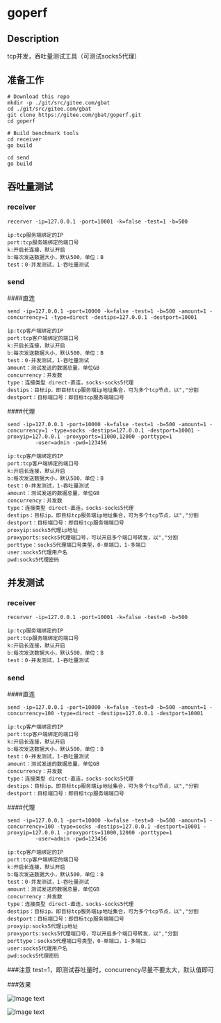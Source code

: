 # goperf

## Description
tcp并发，吞吐量测试工具（可测试socks5代理）

## 准备工作
~~~
# Download this repo
mkdir -p ./git/src/gitee.com/gbat
cd ./git/src/gitee.com/gbat
git clone https://gitee.com/gbat/goperf.git
cd goperf

# Build benchmark tools
cd receiver
go build

cd send
go build

~~~


## 吞吐量测试

### receiver
~~~
recerver -ip=127.0.0.1 -port=10001 -k=false -test=1 -b=500

ip:tcp服务端绑定的IP
port:tcp服务端绑定的端口号
k:开启长连接，默认开启
b:每次发送数据大小，默认500，单位：B
test：0-并发测试，1-吞吐量测试
~~~

### send

####直连
~~~
send -ip=127.0.0.1 -port=10000 -k=false -test=1 -b=500 -amount=1 -concurrency=1 -type=direct -destips=127.0.0.1 -destport=10001

ip:tcp客户端绑定的IP
port:tcp客户端绑定的端口号
k:开启长连接，默认开启
b:每次发送数据大小，默认500，单位：B
test：0-并发测试，1-吞吐量测试
amount：测试发送的数据总量，单位GB
concurrency：并发数
type：连接类型 direct-直连，socks-socks5代理
destips：目标ip，即目标tcp服务端ip地址集合，可为多个tcp节点，以","分割
destport：目标端口号：即目标tcp服务端端口号

~~~

####代理
~~~
send -ip=127.0.0.1 -port=10000 -k=false -test=1 -b=500 -amount=1 -concurrency=1 -type=socks -destips=127.0.0.1 -destport=10001 -proxyip=127.0.0.1 -proxyports=11000,12000 -porttype=1
         -user=admin -pwd=123456

ip:tcp客户端绑定的IP
port:tcp客户端绑定的端口号
k:开启长连接，默认开启
b:每次发送数据大小，默认500，单位：B
test：0-并发测试，1-吞吐量测试
amount：测试发送的数据总量，单位GB
concurrency：并发数
type：连接类型 direct-直连，socks-socks5代理
destips：目标ip，即目标tcp服务端ip地址集合，可为多个tcp节点，以","分割
destport：目标端口号：即目标tcp服务端端口号
proxyip:socks5代理ip地址
proxyports:socks5代理端口号，可以开启多个端口号转发，以","分割
porttype：socks5代理端口号类型，0-单端口，1-多端口
user:socks5代理用户名
pwd:socks5代理密码
~~~

## 并发测试

### receiver
~~~
recerver -ip=127.0.0.1 -port=10001 -k=false -test=0 -b=500

ip:tcp服务端绑定的IP
port:tcp服务端绑定的端口号
k:开启长连接，默认开启
b:每次发送数据大小，默认500，单位：B
test：0-并发测试，1-吞吐量测试
~~~
### send

####直连
~~~
send -ip=127.0.0.1 -port=10000 -k=false -test=0 -b=500 -amount=1 -concurrency=100 -type=direct -destips=127.0.0.1 -destport=10001

ip:tcp客户端绑定的IP
port:tcp客户端绑定的端口号
k:开启长连接，默认开启
b:每次发送数据大小，默认500，单位：B
test：0-并发测试，1-吞吐量测试
amount：测试发送的数据总量，单位GB
concurrency：并发数
type：连接类型 direct-直连，socks-socks5代理
destips：目标ip，即目标tcp服务端ip地址集合，可为多个tcp节点，以","分割
destport：目标端口号：即目标tcp服务端端口号

~~~

####代理
~~~
send -ip=127.0.0.1 -port=10000 -k=false -test=0 -b=500 -amount=1 -concurrency=100 -type=socks -destips=127.0.0.1 -destport=10001 -proxyip=127.0.0.1 -proxyports=11000,12000 -porttype=1
         -user=admin -pwd=123456

ip:tcp客户端绑定的IP
port:tcp客户端绑定的端口号
k:开启长连接，默认开启
b:每次发送数据大小，默认500，单位：B
test：0-并发测试，1-吞吐量测试
amount：测试发送的数据总量，单位GB
concurrency：并发数
type：连接类型 direct-直连，socks-socks5代理
destips：目标ip，即目标tcp服务端ip地址集合，可为多个tcp节点，以","分割
destport：目标端口号：即目标tcp服务端端口号
proxyip:socks5代理ip地址
proxyports:socks5代理端口号，可以开启多个端口号转发，以","分割
porttype：socks5代理端口号类型，0-单端口，1-多端口
user:socks5代理用户名
pwd:socks5代理密码
~~~
###注意
test=1，即测试吞吐量时，concurrency尽量不要太大，默认值即可

###效果

![Image text](https://gitee.com/gbat/goperf/blob/master/static/concurrency.png)

![Image text](https://gitee.com/gbat/goperf/blob/master/static/iops.png)


